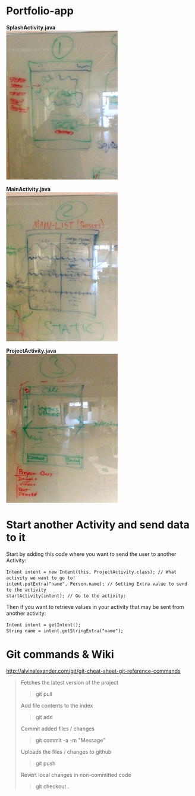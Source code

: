 Portfolio-app
=============

**SplashActivity.java**  
![Image](/Pictures/20131003_160544.jpg)

**MainActivity.java**  
![Image](/Pictures/20131003_160552.jpg)

**ProjectActivity.java**  
![Image](/Pictures/20131003_160557.jpg)

Start another Activity and send data to it
==========================================

Start by adding this code where you want to
send the user to another Activity:

    Intent intent = new Intent(this, ProjectActivity.class); // What activity we want to go to!
    intent.putExtra("name", Person.name); // Setting Extra value to send to the activity
    startActivity(intent); // Go to the activity:

Then if you want to retrieve values in your activity that may be sent from another activity:

    Intent intent = getIntent();
    String name = intent.getStringExtra("name");

Git commands & Wiki
===================

<http://alvinalexander.com/git/git-cheat-sheet-git-reference-commands>

> Fetches the latest version of the project
> > git pull
>
> Add file contents to the index
> > git add <file>
>
> Commit added files / changes
> >git commit -a -m "Message"
>
> Uploads the files / changes to github
> > git push
>
> Revert local changes in non-committed code
> > git checkout .
